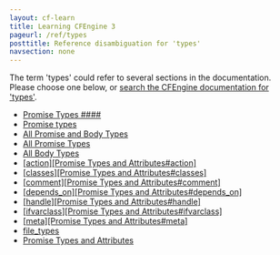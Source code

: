 ```yaml
---
layout: cf-learn
title: Learning CFEngine 3
pageurl: /ref/types
posttitle: Reference disambiguation for 'types'
navsection: none
---
```


The term 'types' could refer to several sections in the documentation. Please choose one below, or
[search the CFEngine documentation for 'types'](http://docs.cfengine.com/latest/search.html?q=types).

- [Promise Types \#\#\#\#](http://docs.cfengine.com/latest/guide-glossary.html#promise-types-####)
- [Promise types](http://docs.cfengine.com/latest/guide-writing-and-serving-policy-policy-style.html#promise-types)
- [All Promise and Body Types](http://docs.cfengine.com/latest/reference-all-types.html#all-promise-and-body-types)
- [All Promise Types](http://docs.cfengine.com/latest/reference-all-types.html#all-promise-types)
- [All Body Types](http://docs.cfengine.com/latest/reference-all-types.html#all-body-types)
- [\[action\]\[Promise Types and Attributes\#action\]](http://docs.cfengine.com/latest/reference-common-attributes-include.html#action-promise-types-and-attributes#action)
- [\[classes\]\[Promise Types and Attributes\#classes\]](http://docs.cfengine.com/latest/reference-common-attributes-include.html#classes-promise-types-and-attributes#classes)
- [\[comment\]\[Promise Types and Attributes\#comment\]](http://docs.cfengine.com/latest/reference-common-attributes-include.html#comment-promise-types-and-attributes#comment)
- [\[depends_on\]\[Promise Types and Attributes\#depends_on\]](http://docs.cfengine.com/latest/reference-common-attributes-include.html#depends_on-promise-types-and-attributes#depends_on)
- [\[handle\]\[Promise Types and Attributes\#handle\]](http://docs.cfengine.com/latest/reference-common-attributes-include.html#handle-promise-types-and-attributes#handle)
- [\[ifvarclass\]\[Promise Types and Attributes\#ifvarclass\]](http://docs.cfengine.com/latest/reference-common-attributes-include.html#ifvarclass-promise-types-and-attributes#ifvarclass)
- [\[meta\]\[Promise Types and Attributes\#meta\]](http://docs.cfengine.com/latest/reference-common-attributes-include.html#meta-promise-types-and-attributes#meta)
- [file_types](http://docs.cfengine.com/latest/reference-promise-types-files.html#file_types)
- [Promise Types and Attributes](http://docs.cfengine.com/latest/reference-promise-types.html#promise-types-and-attributes)
